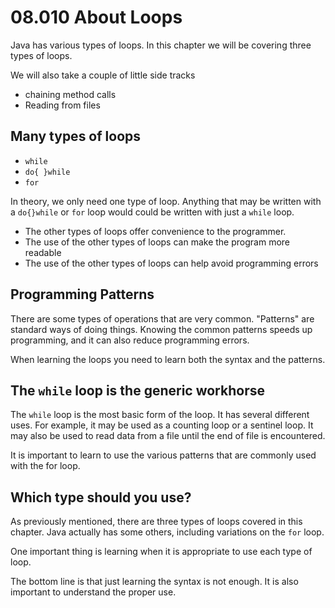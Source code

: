 # 08.010 About Loops

Java has various types of loops.  In this chapter we will be covering three types of loops.

We will also take a couple of little side tracks

* chaining method calls
* Reading from files


## Many types of loops

* `while`
* `do{ }while`
* `for`

In theory, we only need one type of loop.  Anything that may be written with a `do{}while` or `for` loop would could be written with just a `while` loop.  

* The other types of loops offer convenience to the programmer.  
* The use of the other types of loops can make the program more readable
* The use of the other types of loops can help avoid programming errors

## Programming Patterns

There are some types of operations that are very common.  "Patterns" are standard ways of doing things.  Knowing the common patterns speeds up programming, and it can also reduce programming errors.

When learning the loops you need to learn both the syntax and the patterns.

## The `while` loop is the generic workhorse

The `while` loop is the most basic form of the loop.  It has several different uses.  For example, it may be used as a counting loop or a sentinel loop.  It may also be used to read data from a file until the end of file is encountered.

It is important to learn to use the various patterns that are commonly used with the for loop.

## Which type should you use?

As previously mentioned, there are three types of loops covered in this chapter.  Java actually has some others, including variations on the `for` loop.

One important thing is learning when it is appropriate to use each type of loop.

The bottom line is that just learning the syntax is not enough.  It is also important to understand the proper use.